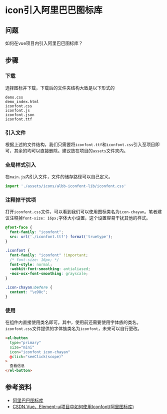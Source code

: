 
# icon引入阿里巴巴图标库


## 问题
如何在vue项目内引入阿里巴巴图标库？






## 步骤

### 下载
选择图标并下载，下载后的文件夹结构大致是以下形式的
```
demo.css
demo_index.html
iconfont.css
iconfont.js
iconfont.json
iconfont.ttf
```

### 引入文件
根据上述的文件结构，我们只需要将`iconfont.ttf`和`iconfont.css`引入至项目即可，其余的均可以直接删除。建议放在项目的`assets`文件夹内。





### 全局样式引入
在`main.js`内引入文件，文件的储存路径可以自己定义。
```js
import './assets/icons/albb-iconfont-lib/iconfont.css'
```





### 注释掉干扰项
打开`iconfont.css`文件，可以看到我们可以使用图标类名为`icon-chayan`。笔者建议注释掉`font-size: 16px;`字体大小设置，这个设置容易干扰其他的样式。

``` css
@font-face {
  font-family: "iconfont";
  src: url('./iconfont.ttf') format('truetype');
}

.iconfont {
  font-family: "iconfont" !important;
  /* font-size: 16px; */
  font-style: normal;
  -webkit-font-smoothing: antialiased;
  -moz-osx-font-smoothing: grayscale;
}

.icon-chayan:before {
  content: "\e98c";
}
```


### 使用
在组件内直接使用类名即可。其中，使用前还需要使用字体族的类名。`iconfont.css`文件提供的字体族类名为`iconfont`，未来可以自行更改。
```html
<el-button
  type="primary"
  size="mini"
  icon="iconfont icon-chayan"
  @click="seeClick(scope)"
>
  查看信息
</el-button>
```







## 参考资料
- [阿里巴巴图标库](https://www.iconfont.cn/)
- [CSDN.Vue、Element-ui项目中如何使用Iconfont(阿里图标库)](https://blog.csdn.net/qq_32113629/article/details/79740949)